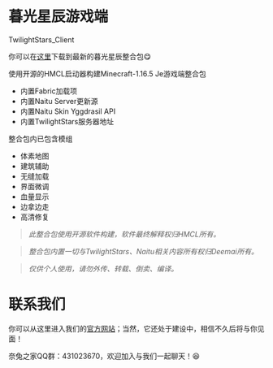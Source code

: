# 暮光星辰游戏端
TwilightStars_Client

你可以在[这里](https://naitua.cn/mgxc/obtain)下载到最新的暮光星辰整合包:yum:

使用开源的HMCL启动器构建Minecraft-1.16.5 Je游戏端整合包
  - 内置Fabric加载项
  - 内置Naitu Server更新源
  - 内置Naitu Skin Yggdrasil API
  - 内置TwilightStars服务器地址

整合包内已包含模组
  - 体素地图
  - 建筑辅助
  - 无缝加载
  - 界面微调
  - 血量显示
  - 边拿边走
  - 高清修复

> *此整合包使用开源软件构建，软件最终解释权归HMCL所有。*

> *整合包内置一切与TwilightStars、Naitu相关内容所有权归Deemai所有。*

> *仅供个人使用，请勿外传、转载、倒卖、编译。*

# 联系我们

你可以从这里进入我们的[官方网站](https://naitua.cn/mgxc)；当然，它还处于建设中，相信不久后将与你见面！

奈兔之家QQ群：431023670，欢迎加入与我们一起聊天！:laughing: